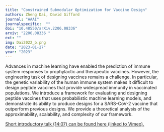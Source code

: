 ```yaml
---
title: "Constrained Submodular Optimization for Vaccine Design"
authors: Zheng Dai, David Gifford 
journal: "AAAI"
journalspecific:  ""
doi: "10.48550/arXiv.2206.08336"
arxiv: "2206.08336 "
ext: ""
img: Dai2022_b.png
date: "2023-01-27"
year: "2023"
---
```


Advances in machine learning have enabled the prediction of immune system responses to prophylactic and therapeutic vaccines. However, the engineering task of designing vaccines remains a challenge. In particular, the genetic variability of the human immune system makes it difficult to design peptide vaccines that provide widespread immunity in vaccinated populations. We introduce a framework for evaluating and designing peptide vaccines that uses probabilistic machine learning models, and demonstrate its ability to produce designs for a SARS-CoV-2 vaccine that outperform previous designs. We provide a theoretical analysis of the approximability, scalability, and complexity of our framework.

[Short introductory talk (14:07) can be found here (linked to Vimeo).](https://vimeo.com/834067737?share=copy)
